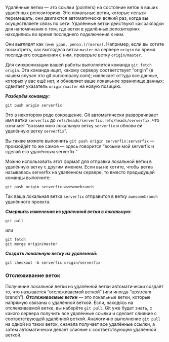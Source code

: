 Удалённые ветки — это ссылки (pointers) на состояние веток в ваших удалённых репозиториях. 
Это локальные ветки, которые нельзя перемещать; они двигаются автоматически всякий раз, когда вы осуществляете связь по сети. 
Удалённые ветки действуют как закладки для напоминания о том, где ветки в удалённых репозиториях находились во время 
последнего подключения к ним.

Они выглядят как `(имя удал. репоз.)/(ветка)`. Например, если вы хотите посмотреть, как выглядела ветка `master` на сервере 
`origin` во время последнего соединения с ним, проверьте ветку `origin/master`.

Для синхронизации вашей работы выполняется команда `git fetch origin`. Эта команда ищет, какому серверу соответствует “origin” 
(в нашем случае это git.ourcompany.com); извлекает оттуда все данные, которых у вас ещё нет, 
и обновляет ваше локальное хранилище данных; сдвигает указатель `origin/master` на новую позицию.

***Разберём конамду:***
```
git push origin serverfix
```
Это в некотором роде сокращение. Git автоматически разворачивает имя ветки `serverfix` до `refs/heads/serverfix:refs/heads/serverfix`, что означает “возьми мою локальную ветку `serverfix` и обнови ей удалённую ветку `serverfix`”.

Вы также можете выполнить `git push origin serverfix:serverfix` — произойдёт то же самое — здесь говорится “возьми мой serverfix и сделай его удалённым serverfix.”

Можно использовать этот формат для отправки локальной ветки в удалённую ветку с другим именем. Если вы не хотите, чтобы ветка называлась serverfix на удалённом сервере, то вместо предыдущей команды выполните:
```
git push origin serverfix:awesomebranch
```
Так ваша локальная ветка `serverfix` отправится в ветку `awesomebranch` удалённого проекта.

***Смержить изменения из удаленной ветки в локальную:***
```
git pull
```
или
```
git fetch
git merge origin/master
```
***Создать локальную ветку из удаленной:***
```
git checkout -b serverfix origin/serverfix
```

### Отслеживание веток
Получение локальной ветки из удалённой ветки автоматически создаёт то, что называется “отслеживаемой веткой” (или иногда “upstream branch”). ***Отслеживаемые ветки*** — это локальные ветки, которые напрямую связаны с удалённой веткой. Если, находясь на отслеживаемой ветке, вы наберёте `git pull`, Git уже будет знать, с какого сервера получить все удалённые ссылки и сделает слияние с соответствующей удалённой веткой. Аналогично выполнение `git pull` на одной из таких веток, сначала получает все удалённые ссылки, а затем автоматически делает слияние с соответствующей удалённой веткой.
